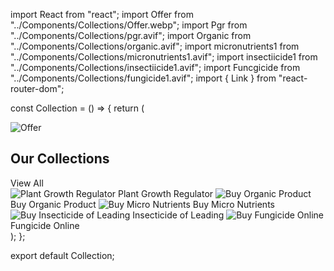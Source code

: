 import React from "react";
import Offer from "../Components/Collections/Offer.webp";
import Pgr from "../Components/Collections/pgr.avif";
import Organic from "../Components/Collections/organic.avif";
import micronutrients1 from "../Components/Collections/micronutrients1.avif";
import insectiicide1 from "../Components/Collections/insectiicide1.avif";
import Funcgicide from "../Components/Collections/fungicide1.avif";
import { Link } from "react-router-dom";

const Collection = () => {
  return (
    <section className="flex flex-col items-center mb-9">
      <div className="mb-20">
        <Link to="#">
          <img src={Offer} alt="Offer" className="max-w-full" />
        </Link>
      </div>
      <div className="w-full px-4 md:px-0">
        <div className="flex justify-between items-baseline mb-5 font-bold">
          <h1 className="text-[#1e2d7d] text-lg font-primary cursor-pointer">
            Our Collections
          </h1>
          <Link to="#" className="text-[#00badb] transform hover:translate-x-1 transition duration-300">
            View All
          </Link>
        </div>
        <div className="flex flex-wrap justify-center gap-4 md:justify-start">
          <Link to="/Plantgrowthregulator" className="collection-item">
            <img src={Pgr} alt="Plant Growth Regulator" className="rounded-full w-40 h-40 hover:scale-105 transition duration-300" />
            <span className="block text-center mt-2">Plant Growth Regulator</span>
          </Link>
          <Link to="/organicproduct" className="collection-item">
            <img src={Organic} alt="Buy Organic Product" className="rounded-full w-40 h-40 hover:scale-105 transition duration-300" />
            <span className="block text-center mt-2">Buy Organic Product</span>
          </Link>
          <Link to="/micro-nutrients" className="collection-item">
            <img src={micronutrients1} alt="Buy Micro Nutrients" className="rounded-full w-40 h-40 hover:scale-105 transition duration-300" />
            <span className="block text-center mt-2">Buy Micro Nutrients</span>
          </Link>
          <Link to="/insecticide" className="collection-item">
            <img src={insectiicide1} alt="Buy Insecticide of Leading" className="rounded-full w-40 h-40 hover:scale-105 transition duration-300" />
            <span className="block text-center mt-2">Insecticide of Leading</span>
          </Link>
          <Link to="/fungicides" className="collection-item">
            <img src={Funcgicide} alt="Buy Fungicide Online" className="rounded-full w-40 h-40 hover:scale-105 transition duration-300" />
            <span className="block text-center mt-2">Fungicide Online</span>
          </Link>
        </div>
      </div>
    </section>
  );
};

export default Collection;
